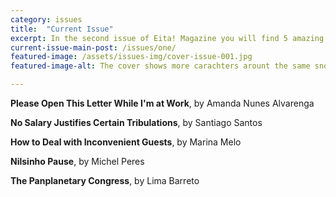 ```yaml
---
category: issues
title:  "Current Issue"
excerpt: In the second issue of Eita! Magazine you will find 5 amazing stories by brazilian authors!
current-issue-main-post: /issues/one/
featured-image: /assets/issues-img/cover-issue-001.jpg
featured-image-alt: The cover shows more carachters arount the same snooker from the cover of the previous issue, in a brazilian bar. The balls are tiny planets.

---
```


**Please Open This Let­ter While I'm at Work**, by Amanda Nunes Al­var­enga

**No Salary Jus­ti­fies Cer­tain Tribu­la­tions**, by San­ti­ago San­tos

**How to Deal with In­con­veni­ent Guests**, by Mar­ina Melo

**Nilsinho Pause**, by Michel Peres

**The Pan­plan­et­ary Con­gress**, by Lima Bar­reto
